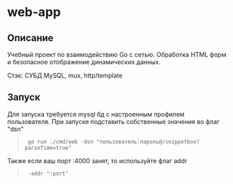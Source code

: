 # web-app

## Описание
Учебный проект по взаимодействию Go с сетью. Обработка HTML форм и безопасное отображение динамических данных.

Стэк: СУБД MySQL, mux, http/template

## Запуск
Для запуска требуется mysql бд с настроенным профилем пользователя. При запуске подставить собственные значения во флаг "dsn"
>      go run ./cmd/web -dsn "пользователь:пароль@/snippetbox?parseTime=true"

Также если ваш порт :4000 занят, то используйте флаг addr
>      -addr ":port"
